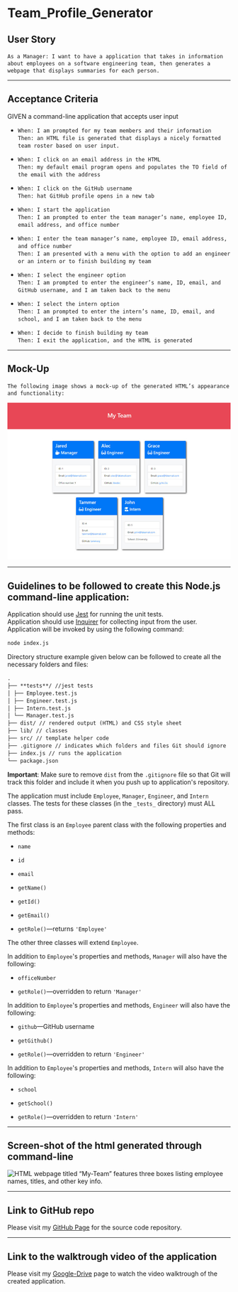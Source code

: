 # Team_Profile_Generator

## User Story

    As a Manager: I want to have a application that takes in information about employees on a software engineering team, then generates a webpage that displays summaries for each person.

---

## Acceptance Criteria

GIVEN a command-line application that accepts user input<br>

- `When: I am prompted for my team members and their information`<br>
  `Then: an HTML file is generated that displays a nicely formatted team roster based on user input.`

- `When: I click on an email address in the HTML`<br>
  `Then: my default email program opens and populates the TO field of the email with the address`

- `When: I click on the GitHub username`<br>
  `Then: hat GitHub profile opens in a new tab`

- `When: I start the application`<br>
  `Then: I am prompted to enter the team manager’s name, employee ID, email address, and office number`

* `When: I enter the team manager’s name, employee ID, email address, and office number`<br>
  `Then: I am presented with a menu with the option to add an engineer or an intern or to finish building my team`

* `When: I select the engineer option`<br>
  `Then: I am prompted to enter the engineer’s name, ID, email, and GitHub username, and I am taken back to the menu`

* `When: I select the intern option`<br>
  `Then: I am prompted to enter the intern’s name, ID, email, and school, and I am taken back to the menu`

* `When: I decide to finish building my team`<br>
  `Then: I exit the application, and the HTML is generated`

---

## Mock-Up

    The following image shows a mock-up of the generated HTML’s appearance and functionality:

![HTML webpage titled “My Team” features five boxes listing employee names, titles, and other key info.](./dist/images/10-object-oriented-programming-homework-demo.png)

---

## Guidelines to be followed to create this Node.js command-line application:

Application should use [Jest](https://www.npmjs.com/package/jest) for running the unit tests.<br>
Application should use [Inquirer](https://www.npmjs.com/package/inquirer) for collecting input from the user.<br>
Application will be invoked by using the following command:

```bash
node index.js
```

Directory structure example given below can be followed to create all the necessary folders and files:

```md
.
├── **tests**/ //jest tests
│ ├── Employee.test.js
│ ├── Engineer.test.js
│ ├── Intern.test.js
│ └── Manager.test.js
├── dist/ // rendered output (HTML) and CSS style sheet  
├── lib/ // classes
├── src/ // template helper code
├── .gitignore // indicates which folders and files Git should ignore
├── index.js // runs the application
└── package.json
```

**Important**: Make sure to remove `dist` from the `.gitignore` file so that Git will track this folder and include it when you push up to application's repository.

The application must include `Employee`, `Manager`, `Engineer`, and `Intern` classes. The tests for these classes (in the `_tests_` directory) must ALL pass.

The first class is an `Employee` parent class with the following properties and methods:

- `name`

- `id`

- `email`

- `getName()`

- `getId()`

- `getEmail()`

- `getRole()`&mdash;returns `'Employee'`

The other three classes will extend `Employee`.

In addition to `Employee`'s properties and methods, `Manager` will also have the following:

- `officeNumber`

- `getRole()`&mdash;overridden to return `'Manager'`

In addition to `Employee`'s properties and methods, `Engineer` will also have the following:

- `github`&mdash;GitHub username

- `getGithub()`

- `getRole()`&mdash;overridden to return `'Engineer'`

In addition to `Employee`'s properties and methods, `Intern` will also have the following:

- `school`

- `getSchool()`

- `getRole()`&mdash;overridden to return `'Intern'`

---

## Screen-shot of the html generated through command-line

![HTML webpage titled “My-Team” features three boxes listing employee names, titles, and other key info.](./dist/images/)

---

## Link to GitHub repo

Please visit my [GitHub Page](https://github.com/Amit-Ranjan22/Team_Profile_Generator.git) for the source code repository.

---

## Link to the walktrough video of the application

Please visit my [Google-Drive](https://github.com/Amit-Ranjan22/Team_Profile_Generator.git) page to watch the video walktrough of the created application.
